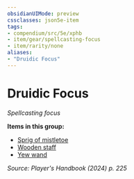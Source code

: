 ```yaml
---
obsidianUIMode: preview
cssclasses: json5e-item
tags:
- compendium/src/5e/xphb
- item/gear/spellcasting-focus
- item/rarity/none
aliases: 
- "Druidic Focus"
---
```

# Druidic Focus
*Spellcasting focus*  



**Items in this group:**

- [Sprig of mistletoe](/3-Mechanics/CLI/items/sprig-of-mistletoe-xphb.md)
- [Wooden staff](/3-Mechanics/CLI/items/wooden-staff-xphb.md)
- [Yew wand](/3-Mechanics/CLI/items/yew-wand-xphb.md)

*Source: Player's Handbook (2024) p. 225*